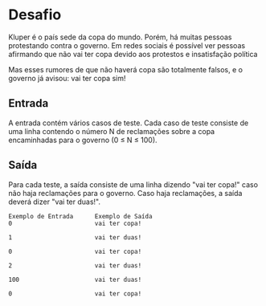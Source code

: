 # Desafio
Kluper é o país sede da copa do mundo. Porém, há muitas pessoas protestando contra o governo. Em redes sociais é possível ver pessoas afirmando que não vai ter copa devido aos protestos e insatisfação política

Mas esses rumores de que não haverá copa são totalmente falsos, e o governo já avisou: vai ter copa sim! 

## Entrada
A entrada contém vários casos de teste. Cada caso de teste consiste de uma linha contendo o número N de reclamações sobre a copa encaminhadas para o governo (0 ≤ N ≤ 100).

## Saída
Para cada teste, a saída consiste de uma linha dizendo "vai ter copa!" caso não haja reclamações para o governo. Caso haja reclamações, a saída deverá dizer "vai ter duas!".

 
    Exemplo de Entrada	    Exemplo de Saída
    0                       vai ter copa! 

    1                       vai ter duas!

    0                       vai ter copa!

    2                       vai ter duas!

    100                     vai ter duas!

    0                       vai ter copa!